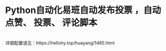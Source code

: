 <h1>Python自动化易班自动发布投票 ，自动点赞、 投票、 评论脚本</h1><br>
<p1>
    详细配置请见：https://hellohy.top/huayang/1485.html
</p1>

